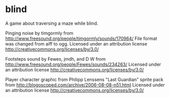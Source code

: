 # blind
A game about traversing a maze while blind.

Pinging noise by timgormly from http://www.freesound.org/people/timgormly/sounds/170964/
    File format was changed from aiff to ogg.
    Licensed under an attribution license http://creativecommons.org/licenses/by/3.0/

Footsteps sound by Fewes, jmdh, and D W from http://www.freesound.org/people/Fewes/sounds/234263/
    Licensed under an attribution license http://creativecommons.org/licenses/by/3.0/

Player character graphic from Philipp Lenssens "Last Guardian" sprite pack from http://blogoscoped.com/archive/2006-08-08-n51.html
    Licensed under an attribution license http://creativecommons.org/licenses/by/3.0/
